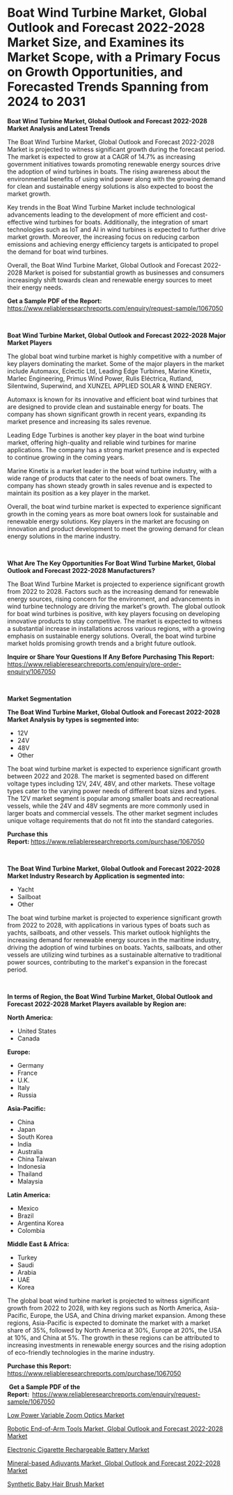 <p><h1>Boat Wind Turbine Market, Global Outlook and Forecast 2022-2028 Market Size, and Examines its Market Scope, with a Primary Focus on Growth Opportunities, and Forecasted Trends Spanning from 2024 to 2031</h1></p><p><strong>Boat Wind Turbine Market, Global Outlook and Forecast 2022-2028 Market Analysis and Latest Trends</strong></p>
<p><p>The Boat Wind Turbine Market, Global Outlook and Forecast 2022-2028 Market is projected to witness significant growth during the forecast period. The market is expected to grow at a CAGR of 14.7% as increasing government initiatives towards promoting renewable energy sources drive the adoption of wind turbines in boats. The rising awareness about the environmental benefits of using wind power along with the growing demand for clean and sustainable energy solutions is also expected to boost the market growth.</p><p>Key trends in the Boat Wind Turbine Market include technological advancements leading to the development of more efficient and cost-effective wind turbines for boats. Additionally, the integration of smart technologies such as IoT and AI in wind turbines is expected to further drive market growth. Moreover, the increasing focus on reducing carbon emissions and achieving energy efficiency targets is anticipated to propel the demand for boat wind turbines.</p><p>Overall, the Boat Wind Turbine Market, Global Outlook and Forecast 2022-2028 Market is poised for substantial growth as businesses and consumers increasingly shift towards clean and renewable energy sources to meet their energy needs.</p></p>
<p><strong>Get a Sample PDF of the Report:&nbsp;</strong> <a href="https://www.reliableresearchreports.com/enquiry/request-sample/1067050">https://www.reliableresearchreports.com/enquiry/request-sample/1067050</a></p>
<p>&nbsp;</p>
<p><strong>Boat Wind Turbine Market, Global Outlook and Forecast 2022-2028 Major Market Players</strong></p>
<p><p>The global boat wind turbine market is highly competitive with a number of key players dominating the market. Some of the major players in the market include Automaxx, Eclectic Ltd, Leading Edge Turbines, Marine Kinetix, Marlec Engineering, Primus Wind Power, Rulis Eléctrica, Rutland, Silentwind, Superwind, and XUNZEL APPLIED SOLAR & WIND ENERGY.</p><p>Automaxx is known for its innovative and efficient boat wind turbines that are designed to provide clean and sustainable energy for boats. The company has shown significant growth in recent years, expanding its market presence and increasing its sales revenue.</p><p>Leading Edge Turbines is another key player in the boat wind turbine market, offering high-quality and reliable wind turbines for marine applications. The company has a strong market presence and is expected to continue growing in the coming years.</p><p>Marine Kinetix is a market leader in the boat wind turbine industry, with a wide range of products that cater to the needs of boat owners. The company has shown steady growth in sales revenue and is expected to maintain its position as a key player in the market.</p><p>Overall, the boat wind turbine market is expected to experience significant growth in the coming years as more boat owners look for sustainable and renewable energy solutions. Key players in the market are focusing on innovation and product development to meet the growing demand for clean energy solutions in the marine industry.</p></p>
<p>&nbsp;</p>
<p><strong>What Are The Key Opportunities For Boat Wind Turbine Market, Global Outlook and Forecast 2022-2028 Manufacturers?</strong></p>
<p><p>The Boat Wind Turbine Market is projected to experience significant growth from 2022 to 2028. Factors such as the increasing demand for renewable energy sources, rising concern for the environment, and advancements in wind turbine technology are driving the market's growth. The global outlook for boat wind turbines is positive, with key players focusing on developing innovative products to stay competitive. The market is expected to witness a substantial increase in installations across various regions, with a growing emphasis on sustainable energy solutions. Overall, the boat wind turbine market holds promising growth trends and a bright future outlook.</p></p>
<p><strong>Inquire or Share Your Questions If Any Before Purchasing This Report:</strong> <a href="https://www.reliableresearchreports.com/enquiry/pre-order-enquiry/1067050">https://www.reliableresearchreports.com/enquiry/pre-order-enquiry/1067050</a></p>
<p>&nbsp;</p>
<p><strong>Market Segmentation</strong></p>
<p><strong>The Boat Wind Turbine Market, Global Outlook and Forecast 2022-2028 Market Analysis by types is segmented into:</strong></p>
<p><ul><li>12V</li><li>24V</li><li>48V</li><li>Other</li></ul></p>
<p><p>The boat wind turbine market is expected to experience significant growth between 2022 and 2028. The market is segmented based on different voltage types including 12V, 24V, 48V, and other markets. These voltage types cater to the varying power needs of different boat sizes and types. The 12V market segment is popular among smaller boats and recreational vessels, while the 24V and 48V segments are more commonly used in larger boats and commercial vessels. The other market segment includes unique voltage requirements that do not fit into the standard categories.</p></p>
<p><strong>Purchase this Report:&nbsp;</strong><a href="https://www.reliableresearchreports.com/purchase/1067050">https://www.reliableresearchreports.com/purchase/1067050</a></p>
<p>&nbsp;</p>
<p><strong>The Boat Wind Turbine Market, Global Outlook and Forecast 2022-2028 Market Industry Research by Application is segmented into:</strong></p>
<p><ul><li>Yacht</li><li>Sailboat</li><li>Other</li></ul></p>
<p><p>The boat wind turbine market is projected to experience significant growth from 2022 to 2028, with applications in various types of boats such as yachts, sailboats, and other vessels. This market outlook highlights the increasing demand for renewable energy sources in the maritime industry, driving the adoption of wind turbines on boats. Yachts, sailboats, and other vessels are utilizing wind turbines as a sustainable alternative to traditional power sources, contributing to the market's expansion in the forecast period.</p></p>
<p>&nbsp;</p>
<p><strong>In terms of Region, the Boat Wind Turbine Market, Global Outlook and Forecast 2022-2028 Market Players available by Region are:</strong></p>
<p>
    <p> <strong> North America: </strong>
        <ul>
            <li>United States</li>
            <li>Canada</li>
        </ul>
        </p> 
    <p> <strong> Europe: </strong>
        <ul>
            <li>Germany</li>
            <li>France</li>
            <li>U.K.</li>
            <li>Italy</li>
            <li>Russia</li>
        </ul>
        </p> 
    <p> <strong> Asia-Pacific: </strong>
        <ul>
            <li>China</li>
            <li>Japan</li>
            <li>South Korea</li>
            <li>India</li>
            <li>Australia</li>
            <li>China Taiwan</li>
            <li>Indonesia</li>
            <li>Thailand</li>
            <li>Malaysia</li>
        </ul>
        </p> 
    <p> <strong> Latin America: </strong>
        <ul>
            <li>Mexico</li>
            <li>Brazil</li>
            <li>Argentina Korea</li>
            <li>Colombia</li>
        </ul>
        </p> 
    <p> <strong> Middle East & Africa: </strong>
        <ul>
            <li>Turkey</li>
            <li>Saudi</li>
            <li>Arabia</li>
            <li>UAE</li>
            <li>Korea</li>
        </ul>
    </p>
    </p>
<p><p>The global boat wind turbine market is projected to witness significant growth from 2022 to 2028, with key regions such as North America, Asia-Pacific, Europe, the USA, and China driving market expansion. Among these regions, Asia-Pacific is expected to dominate the market with a market share of 35%, followed by North America at 30%, Europe at 20%, the USA at 10%, and China at 5%. The growth in these regions can be attributed to increasing investments in renewable energy sources and the rising adoption of eco-friendly technologies in the marine industry.</p></p>
<p><strong>Purchase this Report: </strong><a href="https://www.reliableresearchreports.com/purchase/1067050">https://www.reliableresearchreports.com/purchase/1067050</a></p>
<p>&nbsp;<strong>Get a Sample PDF of the Report:&nbsp;&nbsp;</strong><a href="https://www.reliableresearchreports.com/enquiry/request-sample/1067050">https://www.reliableresearchreports.com/enquiry/request-sample/1067050</a></p>
<p><strong></strong></p>
<p><p><a href="https://medium.com/@lauragriffin12/low-power-variable-zoom-optics-market-share-evolution-and-market-growth-trends-2024-2031-281f506f6214">Low Power Variable Zoom Optics Market</a></p><p><a href="https://github.com/mahnoor2003/Market-Research-Report-List-2/blob/main/robotic-end-of-arm-tools-market-global-outlook-and-forecast-2022-2028-market.md">Robotic End-of-Arm Tools Market, Global Outlook and Forecast 2022-2028 Market</a></p><p><a href="https://medium.com/@lauragriffin12/analyzing-electronic-cigarette-rechargeable-battery-market-global-industry-perspective-and-80ec09cf1686">Electronic Cigarette Rechargeable Battery Market</a></p><p><a href="https://github.com/abdelrhmankishk22/Market-Research-Report-List-2/blob/main/mineral-based-adjuvants-market-global-outlook-and-forecast-2022-2028-market.md">Mineral-based Adjuvants Market, Global Outlook and Forecast 2022-2028 Market</a></p><p><a href="https://medium.com/@jamesvasquez75/synthetic-baby-hair-brush-market-size-reveals-the-best-marketing-channels-in-global-industry-b8a477ae8173">Synthetic Baby Hair Brush Market</a></p></p>